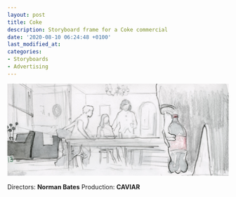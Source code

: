 ```yaml
---
layout: post
title: Coke
description: Storyboard frame for a Coke commercial
date: '2020-08-10 06:24:48 +0100'
last_modified_at:
categories:
- Storyboards
- Advertising
---
```

![Storyboard frame for a Coke commercial](/images/Storyboard-Coca-Cola_15.jpg)

Directors: **Norman Bates**
Production: **CAVIAR**
